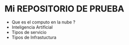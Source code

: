 # Mi REPOSITORIO DE PRUEBA

- Que es el computo en la nube ?
- Inteligencia Artificial
- Tipos de servicio
- Tipos de Infrastuctura